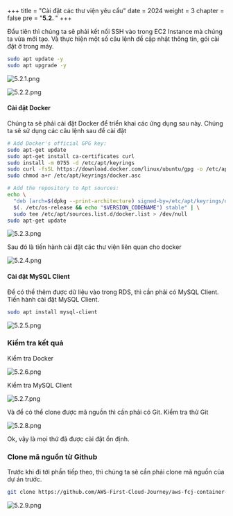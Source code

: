 +++
title = "Cài đặt các thư viện yêu cầu"
date = 2024
weight = 3
chapter = false
pre = "<b>5.2. </b>"
+++

Đầu tiên thì chúng ta sẽ phải kết nối SSH vào trong EC2 Instance mà chúng ta vừa mới tạo. Và thực hiện một số câu lệnh để cập nhật thông tin, gói cài đặt ở trong máy.

```bash
sudo apt update -y
sudo apt upgrade -y
```

![5.2.1.png](/images/5-configure-ec2/5.2.1.png)

![5.2.2.png](/images/5-configure-ec2/5.2.2.png)

#### Cài đặt Docker

Chúng ta sẽ phải cài đặt Docker để triển khai các ứng dụng sau này. Chúng ta sẽ sử dụng các câu lệnh sau để cài đặt

```bash
# Add Docker's official GPG key:
sudo apt-get update
sudo apt-get install ca-certificates curl
sudo install -m 0755 -d /etc/apt/keyrings
sudo curl -fsSL https://download.docker.com/linux/ubuntu/gpg -o /etc/apt/keyrings/docker.asc
sudo chmod a+r /etc/apt/keyrings/docker.asc

# Add the repository to Apt sources:
echo \
  "deb [arch=$(dpkg --print-architecture) signed-by=/etc/apt/keyrings/docker.asc] https://download.docker.com/linux/ubuntu \
  $(. /etc/os-release && echo "$VERSION_CODENAME") stable" | \
  sudo tee /etc/apt/sources.list.d/docker.list > /dev/null
sudo apt-get update
```

![5.2.3.png](/images/5-configure-ec2/5.2.3.png)

Sau đó là tiến hành cài đặt các thư viện liên quan cho docker

![5.2.4.png](/images/5-configure-ec2/5.2.4.png)

#### Cài đặt MySQL Client

Để có thể thêm được dữ liệu vào trong RDS, thì cần phải có MySQL Client. Tiến hành cài đặt MySQL Client.

```bash
sudo apt install mysql-client
```

![5.2.5.png](/images/5-configure-ec2/5.2.5.png)

### Kiểm tra kết quả

Kiểm tra Docker

![5.2.6.png](/images/5-configure-ec2/5.2.6.png)

Kiểm tra MySQL Client

![5.2.7.png](/images/5-configure-ec2/5.2.7.png)

Và để có thể clone được mã nguồn thì cần phải có Git. Kiểm tra thử Git

![5.2.8.png](/images/5-configure-ec2/5.2.8.png)

Ok, vậy là mọi thứ đã được cài đặt ổn định.

### Clone mã nguồn từ Github

Trước khi đi tới phần tiếp theo, thì chúng ta sẽ cần phải clone mã nguồn của dự án trước.

```bash
git clone https://github.com/AWS-First-Cloud-Journey/aws-fcj-container-app.git
```

![5.2.9.png](/images/5-configure-ec2/5.2.9.png)

